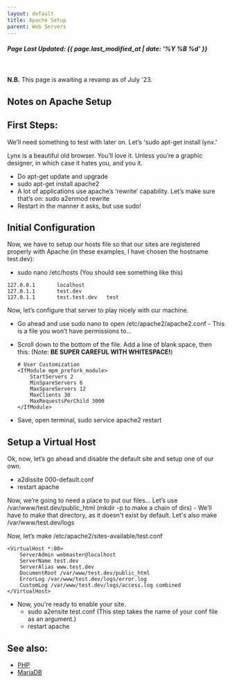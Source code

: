 ```yaml
---
layout: default
title: Apache Setup
parent: Web Servers
---
```

<h5>Page Last Updated: {{ page.last_modified_at | date: '%Y %B %d' }}</h5>
<br>

**N.B.** This page is awaiting a revamp as of July '23.

## Notes on Apache Setup

First Steps:
------------

We’ll need something to test with later on. Let’s 'sudo apt-get install lynx.'

Lynx is a beautiful old browser. You’ll love it. Unless you’re a graphic designer, in which case it hates you, and you it.

-   Do apt-get update and upgrade
-   sudo apt-get install apache2
-   A lot of applications use apache’s ‘rewrite’ capability. Let’s make sure that’s on: sudo a2enmod rewrite
-   Restart in the manner it asks, but use sudo!

Initial Configuration
---------------------

Now, we have to setup our hosts file so that our sites are registered properly with Apache (in these examples, I have chosen the hostname test.dev):

-   sudo nano /etc/hosts (You should see something like this)
```
127.0.0.1       localhost
127.0.1.1       test.dev
127.0.1.1       test.test.dev   test
```
Now, let’s configure that server to play nicely with our machine.

-   Go ahead and use sudo nano to open /etc/apache2/apache2.conf - This is a file you won’t have permissions to...
-   Scroll down to the bottom of the file. Add a line of blank space, then this: (Note: **BE SUPER CAREFUL WITH WHITESPACE!**)

    ```
    # User Customization
    <IfModule mpm_prefork_module>
        StartServers 2
        MinSpareServers 6
        MaxSpareServers 12
        MaxClients 30
        MaxRequestsPerChild 3000
    </IfModule>
    ```
-   Save, open terminal, sudo service apache2 restart

Setup a Virtual Host
--------------------

Ok, now, let’s go ahead and disable the default site and setup one of our own.

-   a2dissite 000-default.conf
-   restart apache

Now, we’re going to need a place to put our files... Let’s use /var/www/test.dev/public\_html (mkdir -p to make a chain of dirs) - We’ll have to make that directory, as it doesn't exist by default. Let's also make /var/www/test.dev/logs

Now, let’s make /etc/apache2/sites-available/test.conf

```
<VirtualHost *:80>
    ServerAdmin webmaster@localhost
    ServerName test.dev
    ServerAlias www.test.dev
    DocumentRoot /var/www/test.dev/public_html
    ErrorLog /var/www/test.dev/logs/error.log
    CustomLog /var/www/test.dev/logs/access.log combined
</VirtualHost>
```
-   Now, you're ready to enable your site.
    -   sudo a2ensite test.conf (This step takes the name of your conf file as an argument.)
    -   restart apache

See also:
---------

-   [PHP](../../Docs/PHP)
-   [MariaDB](../../Docs/MySQL)
